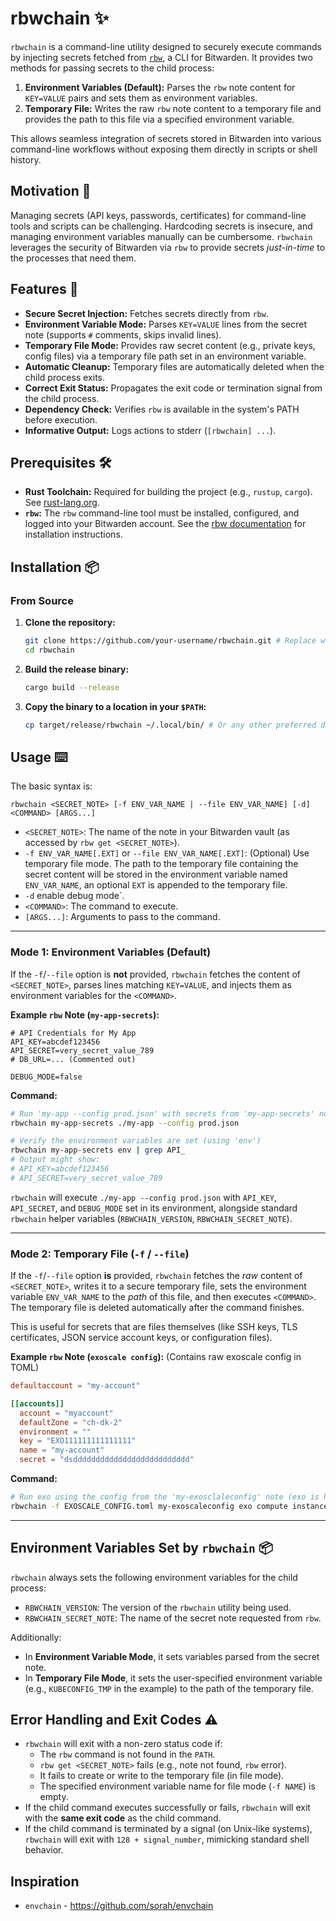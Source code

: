 # rbwchain ✨

`rbwchain` is a command-line utility designed to securely execute commands by injecting secrets fetched from [`rbw`](https://github.com/doy/rbw), a CLI for Bitwarden. It provides two methods for passing secrets to the child process:

1.  **Environment Variables (Default):** Parses the `rbw` note content for `KEY=VALUE` pairs and sets them as environment variables.
2.  **Temporary File:** Writes the raw `rbw` note content to a temporary file and provides the path to this file via a specified environment variable.

This allows seamless integration of secrets stored in Bitwarden into various command-line workflows without exposing them directly in scripts or shell history.

## Motivation 🤔

Managing secrets (API keys, passwords, certificates) for command-line tools and scripts can be challenging. Hardcoding secrets is insecure, and managing environment variables manually can be cumbersome. `rbwchain` leverages the security of Bitwarden via `rbw` to provide secrets *just-in-time* to the processes that need them.

## Features 🚀

*   **Secure Secret Injection:** Fetches secrets directly from `rbw`.
*   **Environment Variable Mode:** Parses `KEY=VALUE` lines from the secret note (supports `#` comments, skips invalid lines).
*   **Temporary File Mode:** Provides raw secret content (e.g., private keys, config files) via a temporary file path set in an environment variable.
*   **Automatic Cleanup:** Temporary files are automatically deleted when the child process exits.
*   **Correct Exit Status:** Propagates the exit code or termination signal from the child process.
*   **Dependency Check:** Verifies `rbw` is available in the system's PATH before execution.
*   **Informative Output:** Logs actions to stderr (`[rbwchain] ...`).

## Prerequisites 🛠️

*   **Rust Toolchain:** Required for building the project (e.g., `rustup`, `cargo`). See [rust-lang.org](https://www.rust-lang.org/tools/install).
*   **`rbw`:** The `rbw` command-line tool must be installed, configured, and logged into your Bitwarden account. See the [rbw documentation](https://github.com/doy/rbw) for installation instructions.

## Installation 📦

### From Source

1.  **Clone the repository:**
    ```bash
    git clone https://github.com/your-username/rbwchain.git # Replace with actual repo URL
    cd rbwchain
    ```
2.  **Build the release binary:**
    ```bash
    cargo build --release
    ```
3.  **Copy the binary to a location in your `$PATH`:**
    ```bash
    cp target/release/rbwchain ~/.local/bin/ # Or any other preferred directory in your PATH
    ```

## Usage ⌨️

The basic syntax is:

```
rbwchain <SECRET_NOTE> [-f ENV_VAR_NAME | --file ENV_VAR_NAME] [-d] <COMMAND> [ARGS...]
```

*   `<SECRET_NOTE>`: The name of the note in your Bitwarden vault (as accessed by `rbw get <SECRET_NOTE>`).
*   `-f ENV_VAR_NAME[.EXT]` or `--file ENV_VAR_NAME[.EXT]`: (Optional) Use temporary file mode. The path to the temporary file containing the secret content will be stored in the environment variable named `ENV_VAR_NAME`, an optional `EXT` is appended to the temporary file.
*   `-d` enable debug mode`.
*   `<COMMAND>`: The command to execute.
*   `[ARGS...]`: Arguments to pass to the command.

---

### Mode 1: Environment Variables (Default)

If the `-f`/`--file` option is **not** provided, `rbwchain` fetches the content of `<SECRET_NOTE>`, parses lines matching `KEY=VALUE`, and injects them as environment variables for the `<COMMAND>`.

**Example `rbw` Note (`my-app-secrets`):**

```
# API Credentials for My App
API_KEY=abcdef123456
API_SECRET=very_secret_value_789
# DB_URL=... (Commented out)

DEBUG_MODE=false
```

**Command:**

```bash
# Run 'my-app --config prod.json' with secrets from 'my-app-secrets' note
rbwchain my-app-secrets ./my-app --config prod.json

# Verify the environment variables are set (using 'env')
rbwchain my-app-secrets env | grep API_
# Output might show:
# API_KEY=abcdef123456
# API_SECRET=very_secret_value_789
```

`rbwchain` will execute `./my-app --config prod.json` with `API_KEY`, `API_SECRET`, and `DEBUG_MODE` set in its environment, alongside standard `rbwchain` helper variables (`RBWCHAIN_VERSION`, `RBWCHAIN_SECRET_NOTE`).

---

### Mode 2: Temporary File (`-f` / `--file`)

If the `-f`/`--file` option **is** provided, `rbwchain` fetches the *raw* content of `<SECRET_NOTE>`, writes it to a secure temporary file, sets the environment variable `ENV_VAR_NAME` to the *path* of this file, and then executes `<COMMAND>`. The temporary file is deleted automatically after the command finishes.

This is useful for secrets that are files themselves (like SSH keys, TLS certificates, JSON service account keys, or configuration files).

**Example `rbw` Note (`exoscale config`):** (Contains raw exoscale config in TOML)

```toml
defaultaccount = "my-account"

[[accounts]]
  account = "myaccount"
  defaultZone = "ch-dk-2"
  environment = ""
  key = "EXO111111111111111"
  name = "my-account"
  secret = "dsdddddddddddddddddddddddddd"
```

**Command:**

```bash
# Run exo using the config from the 'my-exosclaleconfig' note (exo is honoring EXOSCALE_CONFIG)
rbwchain -f EXOSCALE_CONFIG.toml my-exoscaleconfig exo compute instance list
```

---

## Environment Variables Set by `rbwchain` 📦

`rbwchain` always sets the following environment variables for the child process:

*   `RBWCHAIN_VERSION`: The version of the `rbwchain` utility being used.
*   `RBWCHAIN_SECRET_NOTE`: The name of the secret note requested from `rbw`.

Additionally:

*   In **Environment Variable Mode**, it sets variables parsed from the secret note.
*   In **Temporary File Mode**, it sets the user-specified environment variable (e.g., `KUBECONFIG_TMP` in the example) to the path of the temporary file.

## Error Handling and Exit Codes ⚠️

*   `rbwchain` will exit with a non-zero status code if:
    *   The `rbw` command is not found in the `PATH`.
    *   `rbw get <SECRET_NOTE>` fails (e.g., note not found, `rbw` error).
    *   It fails to create or write to the temporary file (in file mode).
    *   The specified environment variable name for file mode (`-f NAME`) is empty.
*   If the child command executes successfully or fails, `rbwchain` will exit with the **same exit code** as the child command.
*   If the child command is terminated by a signal (on Unix-like systems), `rbwchain` will exit with `128 + signal_number`, mimicking standard shell behavior.

## Inspiration

*   `envchain` - https://github.com/sorah/envchain

